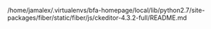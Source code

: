 /home/jamalex/.virtualenvs/bfa-homepage/local/lib/python2.7/site-packages/fiber/static/fiber/js/ckeditor-4.3.2-full/README.md